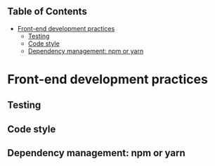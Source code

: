 <!-- START doctoc generated TOC please keep comment here to allow auto update -->
<!-- DON'T EDIT THIS SECTION, INSTEAD RE-RUN doctoc TO UPDATE -->
## Table of Contents

- [Front-end development practices](#front-end-development-practices)
  - [Testing](#testing)
  - [Code style](#code-style)
  - [Dependency management: npm or yarn](#dependency-management-npm-or-yarn)

<!-- END doctoc generated TOC please keep comment here to allow auto update -->

# Front-end development practices

## Testing

## Code style

## Dependency management: npm or yarn
